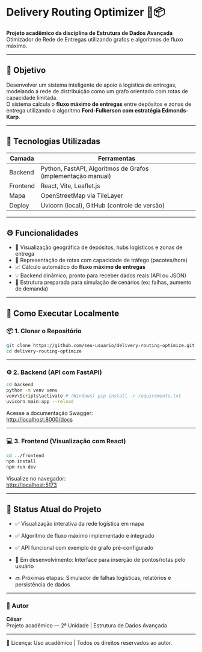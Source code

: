 
# Delivery Routing Optimizer 🚚📦

**Projeto acadêmico da disciplina de Estrutura de Dados Avançada**  
Otimizador de Rede de Entregas utilizando grafos e algoritmos de fluxo máximo.

---

## 🎯 Objetivo

Desenvolver um sistema inteligente de apoio à logística de entregas, modelando a rede de distribuição como um grafo orientado com rotas de capacidade limitada.  
O sistema calcula o **fluxo máximo de entregas** entre depósitos e zonas de entrega utilizando o algoritmo **Ford-Fulkerson com estratégia Edmonds-Karp**.

---

## 🧰 Tecnologias Utilizadas

| Camada    | Ferramentas                                                |
|-----------|-------------------------------------------------------------|
| Backend   | Python, FastAPI, Algoritmos de Grafos (implementação manual)|
| Frontend  | React, Vite, Leaflet.js                                     |
| Mapa      | OpenStreetMap via TileLayer                                 |
| Deploy    | Uvicorn (local), GitHub (controle de versão)                |

---

## ⚙️ Funcionalidades

- 📍 Visualização geográfica de depósitos, hubs logísticos e zonas de entrega
- 🔁 Representação de rotas com capacidade de tráfego (pacotes/hora)
- 📈 Cálculo automático do **fluxo máximo de entregas**
- 💡 Backend dinâmico, pronto para receber dados reais (API ou JSON)
- 🧪 Estrutura preparada para simulação de cenários (ex: falhas, aumento de demanda)

---

## 🚀 Como Executar Localmente

### 📦 1. Clonar o Repositório

```bash
git clone https://github.com/seu-usuario/delivery-routing-optimize.git
cd delivery-routing-optimize
```
---
### ⚙️ 2. Backend (API com FastAPI)

```bash
cd backend
python -m venv venv
venv\Scripts\activate # (Windows) pip install -r requirements.txt
uvicorn main:app --reload
```
Acesse a documentação Swagger:  
[http://localhost:8000/docs](http://localhost:8000/docs)

---

### 💻 3. Frontend (Visualização com React)

```bash
cd ../frontend
npm install
npm run dev
```

Visualize no navegador:  
[http://localhost:5173](http://localhost:5173)

---

## 📌 Status Atual do Projeto

-   ✅ Visualização interativa da rede logística em mapa
    
-   ✅ Algoritmo de fluxo máximo implementado e integrado
    
-   ✅ API funcional com exemplo de grafo pré-configurado
    
-   🔄 Em desenvolvimento: Interface para inserção de pontos/rotas pelo usuário
    
-   🔜 Próximas etapas: Simulador de falhas logísticas, relatórios e persistência de dados

---

### 👤 Autor

**César**  
Projeto acadêmico — 2ª Unidade | Estrutura de Dados Avançada

---
📂 Licença: Uso acadêmico | Todos os direitos reservados ao autor.